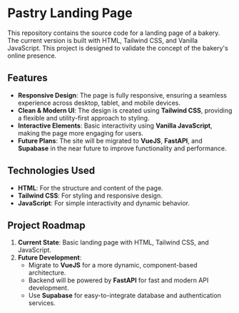 # Pastry Landing Page

This repository contains the source code for a landing page of a bakery. The current version is built with HTML, Tailwind CSS, and Vanilla JavaScript. This project is designed to validate the concept of the bakery's online presence.

## Features
- **Responsive Design**: The page is fully responsive, ensuring a seamless experience across desktop, tablet, and mobile devices.
- **Clean & Modern UI**: The design is created using **Tailwind CSS**, providing a flexible and utility-first approach to styling.
- **Interactive Elements**: Basic interactivity using **Vanilla JavaScript**, making the page more engaging for users.
- **Future Plans**: The site will be migrated to **VueJS**, **FastAPI**, and **Supabase** in the near future to improve functionality and performance.

## Technologies Used
- **HTML**: For the structure and content of the page.
- **Tailwind CSS**: For styling and responsive design.
- **JavaScript**: For simple interactivity and dynamic behavior.

## Project Roadmap
1. **Current State**: Basic landing page with HTML, Tailwind CSS, and JavaScript.
2. **Future Development**:
   - Migrate to **VueJS** for a more dynamic, component-based architecture.
   - Backend will be powered by **FastAPI** for fast and modern API development.
   - Use **Supabase** for easy-to-integrate database and authentication services.
